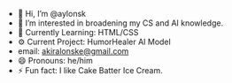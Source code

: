 - 👋 Hi, I’m @aylonsk
- 👀 I’m interested in broadening my CS and AI knowledge.
- 🌱 Currently Learning: HTML/CSS
- ⚙️ Current Project: HumorHealer AI Model
- email: akiralonske@gmail.com
- 😄 Pronouns: he/him
- ⚡ Fun fact: I like Cake Batter Ice Cream.
